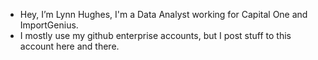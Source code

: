 - Hey, I’m Lynn Hughes, I'm a Data Analyst working for Capital One and ImportGenius.
- I mostly use my github enterprise accounts, but I post stuff to this account here and there. 

<!---
LynnAnalytics/LynnAnalytics is a ✨ special ✨ repository because its `README.md` (this file) appears on your GitHub profile.
You can click the Preview link to take a look at your changes.
--->
